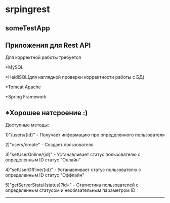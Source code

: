 # srpingrest
someTestApp
----------------------------------------------------------------------------------------
Приложения для Rest API
----------------------------------------------------------------------------------------
Для корректной работы требуется

*MySQL

*HeidiSQL(для наглядной проверки корректности работы с БД)

*Tomcat Apache

*Spring Framework

*Хорошее натсроение :)
----------------------------------------------------------------------------------------
Доступные методы:

1)"/users/{id}" - Получает информацию про определенного пользователя

2)"users/create" - Создает пользователя

3)"setUserOnline/{id}" - Устанавливает статус пользователю с определенным ID статус "Онлайн"

4)"setUserOffline/{id}" - Устанавливает статус пользователю с определенным ID статус "Оффлайн"

5)"getServerStats/{status}?id=" - Статистика пользователей с определенным статусом и необязательным параметром ID

----------------------------------------------------------------------------------------
